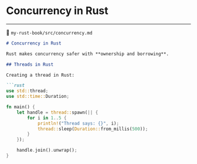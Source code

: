 # Concurrency in Rust

---

<!-- ### **7. 新增 `concurrency.md`** -->
📄 `my-rust-book/src/concurrency.md`
```md
# Concurrency in Rust

Rust makes concurrency safer with **ownership and borrowing**.

## Threads in Rust

Creating a thread in Rust:

```rust
use std::thread;
use std::time::Duration;

fn main() {
    let handle = thread::spawn(|| {
        for i in 1..5 {
            println!("Thread says: {}", i);
            thread::sleep(Duration::from_millis(500));
        }
    });

    handle.join().unwrap();
}
